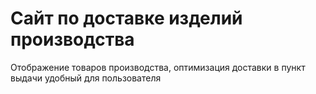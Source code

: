 # Сайт по доставке изделий производства

Отображение товаров производства, оптимизация доставки в пункт выдачи удобный для пользователя
